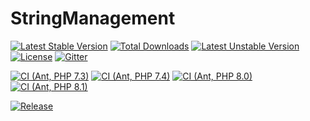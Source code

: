# StringManagement

[![Latest Stable Version](https://poser.pugx.org/horstoeko/stringmanagement/v/stable.png)](https://packagist.org/packages/horstoeko/stringmanagement) [![Total Downloads](https://poser.pugx.org/horstoeko/stringmanagement/downloads.png)](https://packagist.org/packages/horstoeko/stringmanagement) [![Latest Unstable Version](https://poser.pugx.org/horstoeko/stringmanagement/v/unstable.png)](https://packagist.org/packages/horstoeko/stringmanagement) [![License](https://poser.pugx.org/horstoeko/stringmanagement/license.png)](https://packagist.org/packages/horstoeko/stringmanagement) [![Gitter](https://badges.gitter.im/Join%20Chat.svg)](https://gitter.im/horstoeko/stringmanagement)

[![CI (Ant, PHP 7.3)](https://github.com/horstoeko/stringmanagement/actions/workflows/build.php73.ant.yml/badge.svg)](https://github.com/horstoeko/stringmanagement/actions/workflows/build.php73.ant.yml)
[![CI (Ant, PHP 7.4)](https://github.com/horstoeko/stringmanagement/actions/workflows/build.php74.ant.yml/badge.svg)](https://github.com/horstoeko/stringmanagement/actions/workflows/build.php74.ant.yml)
[![CI (Ant, PHP 8.0)](https://github.com/horstoeko/stringmanagement/actions/workflows/build.php80.ant.yml/badge.svg)](https://github.com/horstoeko/stringmanagement/actions/workflows/build.php80.ant.yml)
[![CI (Ant, PHP 8.1)](https://github.com/horstoeko/stringmanagement/actions/workflows/build.php81.ant.yml/badge.svg)](https://github.com/horstoeko/stringmanagement/actions/workflows/build.php81.ant.yml)

[![Release](https://github.com/horstoeko/stringmanagement/actions/workflows/build.php81.release.ant.yml/badge.svg)](https://github.com/horstoeko/stringmanagement/actions/workflows/build.php81.release.ant.yml)
